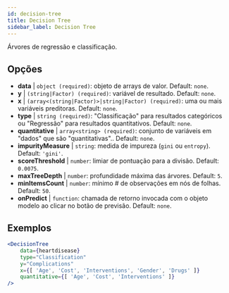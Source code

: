 ```yaml
---
id: decision-tree
title: Decision Tree
sidebar_label: Decision Tree
---
```


Árvores de regressão e classificação.

## Opções

* __data__ | `object (required)`: objeto de arrays de valor. Default: `none`.
* __y__ | `(string|Factor) (required)`: variável de resultado. Default: `none`.
* __x__ | `(array<(string|Factor)>|string|Factor) (required)`: uma ou mais variáveis preditoras. Default: `none`.
* __type__ | `string (required)`: "Classificação" para resultados categóricos ou "Regressão" para resultados quantitativos. Default: `none`.
* __quantitative__ | `array<string> (required)`: conjunto de variáveis em "dados" que são "quantitativas".. Default: `none`.
* __impurityMeasure__ | `string`: medida de impureza (`gini` ou `entropy`). Default: `'gini'`.
* __scoreThreshold__ | `number`: limiar de pontuação para a divisão. Default: `0.0075`.
* __maxTreeDepth__ | `number`: profundidade máxima das árvores. Default: `5`.
* __minItemsCount__ | `number`: mínimo # de observações em nós de folhas. Default: `50`.
* __onPredict__ | `function`: chamada de retorno invocada com o objeto modelo ao clicar no botão de previsão. Default: `none`.


## Exemplos

```jsx live
<DecisionTree 
    data={heartdisease} 
    type="Classification"
    y="Complications"
    x={[ 'Age', 'Cost', 'Interventions', 'Gender', 'Drugs' ]}
    quantitative={[ 'Age', 'Cost', 'Interventions' ]}
/>
```

